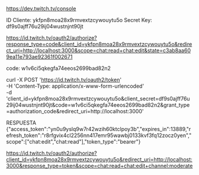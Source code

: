 https://dev.twitch.tv/console

ID Cliente: ykfpn8moa28x9rmvextzcywouytu5o
Secret Key: df9s0ajff76u29ij04wustnjnt90jt

https://id.twitch.tv/oauth2/authorize?response_type=code&client_id=ykfpn8moa28x9rmvextzcywouytu5o&redirect_uri=http://localhost:3000&scope=chat:read+chat:edit&state=c3ab8aa609ea11e793ae92361f002671

code: w1v6ci5qkegfa74eeos2699bad82n2

curl -X POST 'https://id.twitch.tv/oauth2/token' \
-H 'Content-Type: application/x-www-form-urlencoded' \
-d 'client_id=ykfpn8moa28x9rmvextzcywouytu5o&client_secret=df9s0ajff76u29ij04wustnjnt90jt&code=w1v6ci5qkegfa74eeos2699bad82n2&grant_type=authorization_code&redirect_uri=http://localhost:3000'

RESPUESTA
{"access_token":"yn0u9yslq9w7r42wzih60ktclpoy3b","expires_in":13889,"refresh_token":"r8rfgvix4cl2256nn417emr95wawbj0133kvf3fq12zocz0yen","scope":["chat:edit","chat:read"],"token_type":"bearer"}



https://id.twitch.tv/oauth2/authorize?client_id=ykfpn8moa28x9rmvextzcywouytu5o&redirect_uri=http://localhost:3000&response_type=token&scope=chat:read+chat:edit+channel:moderate



